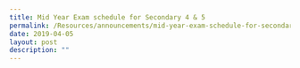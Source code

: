 ```yaml
---
title: Mid Year Exam schedule for Secondary 4 & 5
permalink: /Resources/announcements/mid-year-exam-schedule-for-secondary-4-5/
date: 2019-04-05
layout: post
description: ""
---
```

